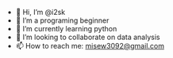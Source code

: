- 👋 Hi, I’m @i2sk
- 👀 I’m a programing beginner
- 🌱 I’m currently learning python
- 💞️ I’m looking to collaborate on data analysis
- 📫 How to reach me: misew3092@gmail.com
